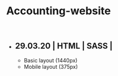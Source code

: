 <h1>Accounting-website</h1></br>
<ul>
  <li>
    <h2>29.03.20 | HTML | SASS |</h2>
    <ul>
      <li>Basic layout (1440px)</li>
      <li>Mobile layout (375px)</li>
    </ul>
  </li>
</ul>
